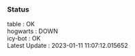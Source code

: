 ### Status


table : OK  
hogwarts : DOWN  
icy-bot : OK  
Latest Update : 2023-01-11 11:07:12.015652
